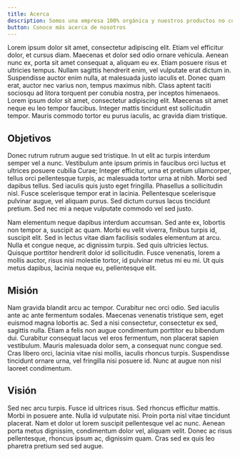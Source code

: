 ```yaml
---
title: Acerca
description: Somos una empresa 100% orgánica y nuestros productos no contienen gluten.
button: Conoce más acerca de nosotros
---
```


Lorem ipsum dolor sit amet, consectetur adipiscing elit. Etiam vel efficitur dolor, et cursus diam. Maecenas et dolor sed odio ornare vehicula. Aenean nunc ex, porta sit amet consequat a, aliquam eu ex. Etiam posuere risus et ultricies tempus. Nullam sagittis hendrerit enim, vel vulputate erat dictum in. Suspendisse auctor enim nulla, at malesuada justo iaculis et. Donec quam erat, auctor nec varius non, tempus maximus nibh. Class aptent taciti sociosqu ad litora torquent per conubia nostra, per inceptos himenaeos. Lorem ipsum dolor sit amet, consectetur adipiscing elit. Maecenas sit amet neque eu leo tempor faucibus. Integer mattis tincidunt est sollicitudin tempor. Mauris commodo tortor eu purus iaculis, ac gravida diam tristique.

## Objetivos

Donec rutrum rutrum augue sed tristique. In ut elit ac turpis interdum semper vel a nunc. Vestibulum ante ipsum primis in faucibus orci luctus et ultrices posuere cubilia Curae; Integer efficitur, urna et pretium ullamcorper, tellus orci pellentesque turpis, ac malesuada tortor urna at nibh. Morbi sed dapibus tellus. Sed iaculis quis justo eget fringilla. Phasellus a sollicitudin nisl. Fusce scelerisque tempor erat in lacinia. Pellentesque scelerisque pulvinar augue, vel aliquam purus. Sed dictum cursus lacus tincidunt pretium. Sed nec mi a neque vulputate commodo vel sed justo.

Nam elementum neque dapibus interdum accumsan. Sed ante ex, lobortis non tempor a, suscipit ac quam. Morbi eu velit viverra, finibus turpis id, suscipit elit. Sed in lectus vitae diam facilisis sodales elementum at arcu. Nulla et congue neque, ac dignissim turpis. Sed quis ultricies lectus. Quisque porttitor hendrerit dolor id sollicitudin. Fusce venenatis, lorem a mollis auctor, risus nisi molestie tortor, id pulvinar metus mi eu mi. Ut quis metus dapibus, lacinia neque eu, pellentesque elit.

## Misión

Nam gravida blandit arcu ac tempor. Curabitur nec orci odio. Sed iaculis ante ac ante fermentum sodales. Maecenas venenatis tristique sem, eget euismod magna lobortis ac. Sed a nisi consectetur, consectetur ex sed, sagittis nulla. Etiam a felis non augue condimentum porttitor eu bibendum dui. Curabitur consequat lacus vel eros fermentum, non placerat sapien vestibulum. Mauris malesuada dolor sem, a consequat nunc congue sed. Cras libero orci, lacinia vitae nisi mollis, iaculis rhoncus turpis. Suspendisse tincidunt ornare urna, vel fringilla nisi posuere id. Nunc at augue non nisl laoreet condimentum.

## Visión

Sed nec arcu turpis. Fusce id ultrices risus. Sed rhoncus efficitur mattis. Morbi in posuere ante. Nulla id vulputate nisi. Proin porta nisl vitae tincidunt placerat. Nam et dolor ut lorem suscipit pellentesque vel ac nunc. Aenean porta metus dignissim, condimentum dolor vel, aliquam velit. Donec ac risus pellentesque, rhoncus ipsum ac, dignissim quam. Cras sed ex quis leo pharetra pretium sed sed augue.
